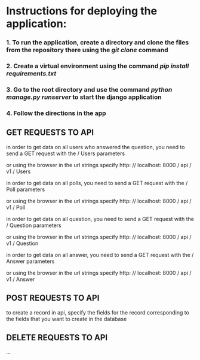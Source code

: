 # Instructions for deploying the application:

### 1. To run the application, create a directory and clone the files from the repository there using the ***git clone*** command
### 2. Create a virtual environment using the command ***pip install requirements.txt***
### 3. Go to the root directory and use the command ***python manage.py runserver*** to start the django application
### 4. Follow the directions in the app

## GET REQUESTS TO API

in order to get data on all users who answered the question, you need to send a GET request with the / Users parameters

or using the browser in the url strings specify http: // localhost: 8000 / api / v1 / Users

in order to get data on all polls, you need to send a GET request with the / Poll parameters

or using the browser in the url strings specify http: // localhost: 8000 / api / v1 / Poll

in order to get data on all question, you need to send a GET request with the / Question parameters

or using the browser in the url strings specify http: // localhost: 8000 / api / v1 / Question

in order to get data on all answer, you need to send a GET request with the / Answer parameters

or using the browser in the url strings specify http: // localhost: 8000 / api / v1 / Answer

## POST REQUESTS TO API

to create a record in api, specify the fields for the record corresponding to the fields that you want to create in the database

## DELETE REQUESTS TO API

...
